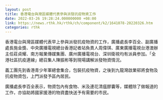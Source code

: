 ```yaml
---
layout: post
title: 香港電台與灣區媒體代表參與派發抗疫物資工作
date: 2022-03-26 19:28:24.000000000 +08:00
link: https://news.rthk.hk/rthk/ch/component/k2/1641078-20220326.htm
categories: rthk
---
```


香港電台與灣區媒體代表早上參與派發抗疫物資的工作，廣播處長李百全、副廣播處長施金獎、中央廣播電視總台香港記者站負責人周偉琪、廣東廣播電視台港澳辦主任莊貞耀、南方報業傳媒集團、廣州廣播電視台、深圳衛視均有派員参加。「全港社區抗疫連線」總召集人陳振彬等到現場講解派發物資情況。

義工團先到香港青少年軍總會集合，包裝抗疫物資，之後到九龍灣啟業邨將食物及抗疫物資包，上門派發予區內居民。

廣播處長李百全表示，物資包內有食物、米及連花清瘟膠囊等，媒體除了做報道的工作，亦協助將國家援港的物資盡快送予有需要的市民。
